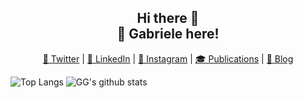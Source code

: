 <h2 align="center">
  Hi there 👋<br />
  🙋 Gabriele here!
</h2>
<p align="center">
  <!-- replace emojis+text with svgs --> 
  <a style="border-radius: 50%;" href="https://twitter.com/GirelliGabriele" target="_blank" title="GirelliGabriele">🐥 Twitter</a> |
  <a style="border-radius: 50%;" href="https://www.linkedin.com/in/ggirelli" target="_blank" title="ggirelli">👔 LinkedIn</a> |
  <a style="border-radius: 50%;" href="https://www.instagram.com/ggirelli" target="_blank" title="ggirelli">🎨 Instagram</a> |
  <a style="border-radius: 50%;" href="https://scholar.google.se/citations?user=doYZ7JgAAAAJ" target="_blank" title="Google Scholar">🎓 Publications</a> |
  <a style="border-radius: 50%;" href="https://ggirelli.info/blog/" target="_blank" title="Filopoe">🚀 Blog</a>
</p>

![Top Langs](https://github-readme-stats.vercel.app/api/top-langs/?username=ggirelli&hide=Smarty,HTML,JavaScript&theme=radical) ![GG's github stats](https://github-readme-stats.vercel.app/api?username=ggirelli&count_private=true&show_icons=true&line_height=30&theme=radical)
